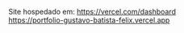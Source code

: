 Site hospedado em: https://vercel.com/dashboard   <br>
                   https://portfolio-gustavo-batista-felix.vercel.app
